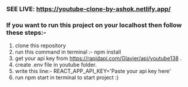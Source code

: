 
### SEE LIVE: https://youtube-clone-by-ashok.netlify.app/

### If you want to run this project on your localhost then follow these steps:-

1. clone this repository
2. run this command in terminal :- npm install
3. get your api key from https://rapidapi.com/Glavier/api/youtube138 .
4. create .env file in youtube folder.
5. write this line:- REACT_APP_API_KEY='Paste your api key here'
6. run npm start in terminal to start project :)
